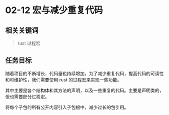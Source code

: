 # 02-12 宏与减少重复代码

## 相关关键词

> rust 过程宏

## 任务目标

随着项目的不断增长，代码量也持续增加，为了减少重复代码，提高代码的可读性和可维护性，我们需要使用 rust 的过程宏来实现一些功能。

其中主要是各个结构体和其方法的声明，以及一些重复的代码。主要是声明类的，但也需要部分过程宏。

将每个子包的所有公开内容引入子包根中，减少过长的包引用。